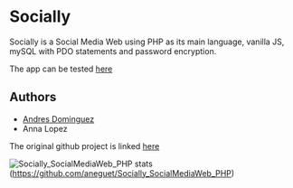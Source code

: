 # Socially

Socially is a Social Media Web using PHP as its main language, vanilla JS, mySQL with PDO statements and password encryption.

The app can be tested [here](https://socially.one)

## Authors
- [Andres Dominguez](https://github.com/andommar)
- Anna Lopez 

The original github project is linked [here](https://github.com/andommar/dwpSocialWeb)

![Socially_SocialMediaWeb_PHP stats](https://github-readme-stats.vercel.app/api?username=aneguet&show_icons=true)(https://github.com/aneguet/Socially_SocialMediaWeb_PHP)


